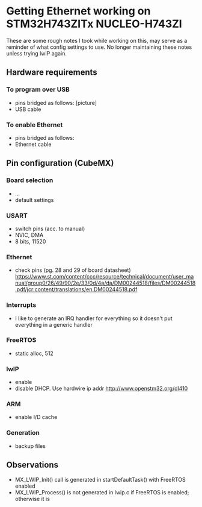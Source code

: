 # Getting Ethernet working on STM32H743ZITx NUCLEO-H743ZI

These are some rough notes I took while working on this, may serve as a reminder of what config settings to use. No longer maintaining these notes unless trying lwIP again.

## Hardware requirements

### To program over USB
- pins bridged as follows:
[picture]
- USB cable

### To enable Ethernet
- pins bridged as follows:
- Ethernet cable

## Pin configuration (CubeMX)

### Board selection
- ...
- default settings

### USART
- switch pins (acc. to manual)
- NVIC, DMA
- 8 bits, 11520

### Ethernet
- check pins (pg. 28 and 29 of board datasheet) https://www.st.com/content/ccc/resource/technical/document/user_manual/group0/26/49/90/2e/33/0d/4a/da/DM00244518/files/DM00244518.pdf/jcr:content/translations/en.DM00244518.pdf

### Interrupts
- I like to generate an IRQ handler for everything so it doesn't put everything in a generic handler

### FreeRTOS
- static alloc, 512

### lwIP
- enable
- disable DHCP. Use hardwire ip addr http://www.openstm32.org/dl410

### ARM
- enable I/D cache

### Generation
- backup files

## Observations
- MX_LWIP_Init() call is generated in startDefaultTask() with FreeRTOS enabled
- MX_LWIP_Process() is not generated in lwip.c if FreeRTOS is enabled; otherwise it is